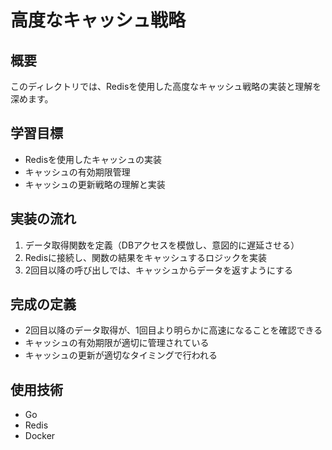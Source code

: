 # 高度なキャッシュ戦略

## 概要
このディレクトリでは、Redisを使用した高度なキャッシュ戦略の実装と理解を深めます。

## 学習目標
- Redisを使用したキャッシュの実装
- キャッシュの有効期限管理
- キャッシュの更新戦略の理解と実装

## 実装の流れ
1. データ取得関数を定義（DBアクセスを模倣し、意図的に遅延させる）
2. Redisに接続し、関数の結果をキャッシュするロジックを実装
3. 2回目以降の呼び出しでは、キャッシュからデータを返すようにする

## 完成の定義
- 2回目以降のデータ取得が、1回目より明らかに高速になることを確認できる
- キャッシュの有効期限が適切に管理されている
- キャッシュの更新が適切なタイミングで行われる

## 使用技術
- Go
- Redis
- Docker 
